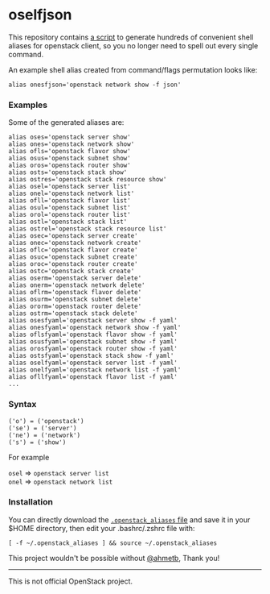 # oselfjson

This repository contains [a script](generate_aliases.py) to generate hundreds of
convenient shell aliases for openstack client, so you no longer need to spell out every single
command.

An example shell alias created from command/flags permutation looks like:

    alias onesfjson='openstack network show -f json'

### Examples

Some of the generated aliases are:

```
alias oses='openstack server show'
alias ones='openstack network show'
alias ofls='openstack flavor show'
alias osus='openstack subnet show'
alias oros='openstack router show'
alias osts='openstack stack show'
alias ostres='openstack stack resource show'
alias osel='openstack server list'
alias onel='openstack network list'
alias ofll='openstack flavor list'
alias osul='openstack subnet list'
alias orol='openstack router list'
alias ostl='openstack stack list'
alias ostrel='openstack stack resource list'
alias osec='openstack server create'
alias onec='openstack network create'
alias oflc='openstack flavor create'
alias osuc='openstack subnet create'
alias oroc='openstack router create'
alias ostc='openstack stack create'
alias oserm='openstack server delete'
alias onerm='openstack network delete'
alias oflrm='openstack flavor delete'
alias osurm='openstack subnet delete'
alias ororm='openstack router delete'
alias ostrm='openstack stack delete'
alias osesfyaml='openstack server show -f yaml'
alias onesfyaml='openstack network show -f yaml'
alias oflsfyaml='openstack flavor show -f yaml'
alias osusfyaml='openstack subnet show -f yaml'
alias orosfyaml='openstack router show -f yaml'
alias ostsfyaml='openstack stack show -f yaml'
alias oselfyaml='openstack server list -f yaml'
alias onelfyaml='openstack network list -f yaml'
alias ofllfyaml='openstack flavor list -f yaml'
...
```

### Syntax

```
('o') = ('openstack')
('se') = ('server')
('ne') = ('network')
('s') = ('show')
```

For example

`osel` => `openstack server list`  
`onel` => `openstack network list`

### Installation

You can directly download the [`.openstack_aliases` file](https://raw.githubusercontent.com/zerodayz/oselfjson/master/.openstack_aliases)
and save it in your $HOME directory, then edit your .bashrc/.zshrc file with:

```
[ -f ~/.openstack_aliases ] && source ~/.openstack_aliases
```

This project wouldn't be possible without [@ahmetb](https://twitter.com/ahmetb), Thank you!

-----

This is not official OpenStack project.
